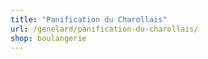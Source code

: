 ```yaml
---
title: "Panification du Charollais"
url: /genelard/panification-du-charollais/
shop: boulangerie
---
```

